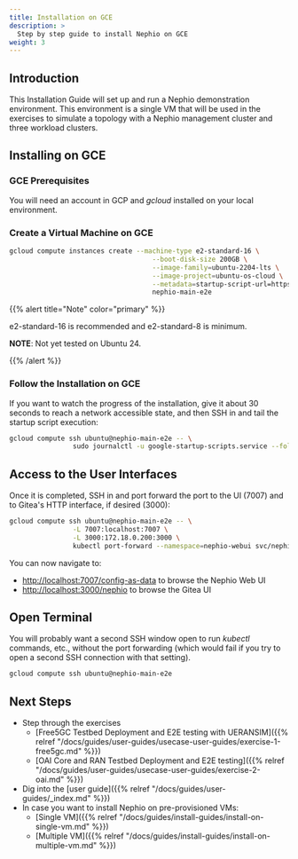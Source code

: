 ```yaml
---
title: Installation on GCE
description: >
  Step by step guide to install Nephio on GCE
weight: 3
---
```


## Introduction

This Installation Guide will set up and run a Nephio demonstration
environment. This environment is a single VM that will be used in the exercises
to simulate a topology with a Nephio management cluster and three workload clusters.

## Installing on GCE

### GCE Prerequisites

You will need an account in GCP and *gcloud* installed on your local environment.

### Create a Virtual Machine on GCE

```bash
gcloud compute instances create --machine-type e2-standard-16 \
                                    --boot-disk-size 200GB \
                                    --image-family=ubuntu-2204-lts \
                                    --image-project=ubuntu-os-cloud \
                                    --metadata=startup-script-url=https://raw.githubusercontent.com/nephio-project/test-infra/main/e2e/provision/init.sh,nephio-test-infra-branch=main \
                                    nephio-main-e2e
```

{{% alert title="Note" color="primary" %}}

e2-standard-16 is recommended and e2-standard-8 is minimum.

**NOTE**: Not yet tested on Ubuntu 24.

{{% /alert %}}

### Follow the Installation on GCE

If you want to watch the progress of the installation, give it about 30
seconds to reach a network accessible state, and then SSH in and tail the
startup script execution:

```bash
gcloud compute ssh ubuntu@nephio-main-e2e -- \
                sudo journalctl -u google-startup-scripts.service --follow
```

## Access to the User Interfaces

Once it is completed, SSH in and port forward the port to the UI (7007) and to
Gitea's HTTP interface, if desired (3000):

```bash
gcloud compute ssh ubuntu@nephio-main-e2e -- \
                -L 7007:localhost:7007 \
                -L 3000:172.18.0.200:3000 \
                kubectl port-forward --namespace=nephio-webui svc/nephio-webui 7007
```

You can now navigate to:
- [http://localhost:7007/config-as-data](http://localhost:7007/config-as-data) to
browse the Nephio Web UI
- [http://localhost:3000/nephio](http://localhost:3000/nephio) to browse the Gitea UI

## Open Terminal

You will probably want a second SSH window open to run *kubectl* commands, etc.,
without the port forwarding (which would fail if you try to open a second SSH
connection with that setting).

```bash
gcloud compute ssh ubuntu@nephio-main-e2e
```

## Next Steps

* Step through the exercises
  * [Free5GC Testbed Deployment and E2E testing with UERANSIM]({{% relref "/docs/guides/user-guides/usecase-user-guides/exercise-1-free5gc.md" %}})
  * [OAI Core and RAN Testbed Deployment and E2E testing]({{% relref "/docs/guides/user-guides/usecase-user-guides/exercise-2-oai.md" %}})
* Dig into the [user guide]({{% relref "/docs/guides/user-guides/_index.md" %}})
* In case you want to install Nephio on pre-provisioned VMs:
  * [Single VM]({{% relref "/docs/guides/install-guides/install-on-single-vm.md" %}})
  * [Multiple VM]({{% relref "/docs/guides/install-guides/install-on-multiple-vm.md" %}}) 
  

